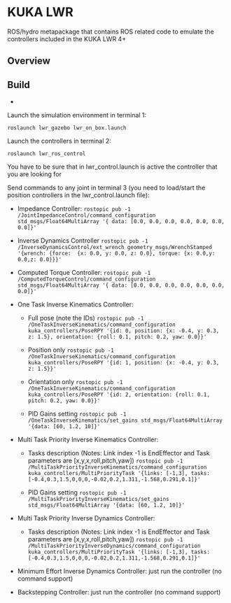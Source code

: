 KUKA LWR
========

ROS/hydro metapackage that contains ROS related code to emulate the controllers included in the KUKA LWR 4+

Overview
--------


Build
-----

* 

Launch the simulation environment in terminal 1:

`roslaunch lwr_gazebo lwr_on_box.launch`

Launch the controllers in terminal 2:

`roslaunch lwr_ros_control `

You have to be sure that in lwr_control.launch is active the controller that you are looking for

Send commands to any joint in terminal 3 (you need to load/start the position controllers in the lwr_control.launch file):

- Impedance Controller:
`rostopic pub -1  /JointImpedanceControl/command_configuration std_msgs/Float64MultiArray '{ data: [0.0, 0.0, 0.0, 0.0, 0.0, 0.0, 0.0]}'`

- Inverse Dynamics Controller
`rostopic pub -1  /InverseDynamicsControl/ext_wrench geometry_msgs/WrenchStamped '{wrench: {force:  {x: 0.0, y: 0.0, z: 0.0}, torque: {x: 0.0,y: 0.0,z: 0.0}}}' `

- Computed Torque Controller:
`rostopic pub -1  /ComputedTorqueControl/command_configuration std_msgs/Float64MultiArray '{ data: [0.0, 0.0, 0.0, 0.0, 0.0, 0.0, 0.0]}'`

- One Task Inverse Kinematics Controller: 

  - Full pose (note the IDs)
`rostopic pub -1  /OneTaskInverseKinematics/command_configuration kuka_controllers/PoseRPY '{id: 0, position: {x: -0.4, y: 0.3, z: 1.5}, orientation: {roll: 0.1, pitch: 0.2, yaw: 0.0}}'`

  - Position only
`rostopic pub -1  /OneTaskInverseKinematics/command_configuration kuka_controllers/PoseRPY '{id: 1, position: {x: -0.4, y: 0.3, z: 1.5}}'`

  - Orientation only
`rostopic pub -1  /OneTaskInverseKinematics/command_configuration kuka_controllers/PoseRPY '{id: 2, orientation: {roll: 0.1, pitch: 0.2, yaw: 0.0}}'`

  - PID Gains setting
`rostopic pub -1  /OneTaskInverseKinematics/set_gains std_msgs/Float64MultiArray '{data: [60, 1.2, 10]}'`

- Multi Task Priority Inverse Kinematics Controller:
  
  - Tasks description (Notes: Link index -1 is EndEffector and Task parameters are [x,y,x,roll,pitch,yaw])
`rostopic pub -1  /MultiTaskPriorityInverseKinematics/command_configuration kuka_controllers/MultiPriorityTask '{links: [-1,3], tasks: [-0.4,0.3,1.5,0,0,0,-0.02,0.2,1.311,-1.568,0.291,0.1]}'`

  - PID Gains setting
`rostopic pub -1  /MultiTaskPriorityInverseKinematics/set_gains std_msgs/Float64MultiArray '{data: [60, 1.2, 10]}'`

- Multi Task Priority Inverse Dynamics Controller:
  
  - Tasks description (Notes: Link index -1 is EndEffector and Task parameters are [x,y,x,roll,pitch,yaw])
`rostopic pub -1  /MultiTaskPriorityInverseDynamics/command_configuration kuka_controllers/MultiPriorityTask '{links: [-1,3], tasks: [-0.4,0.3,1.5,0,0,0,-0.02,0.2,1.311,-1.568,0.291,0.1]}'`

- Minimum Effort Inverse Dynamics Controller:
just run the controller (no command support)

- Backstepping Controller:
just run the controller (no command support)






